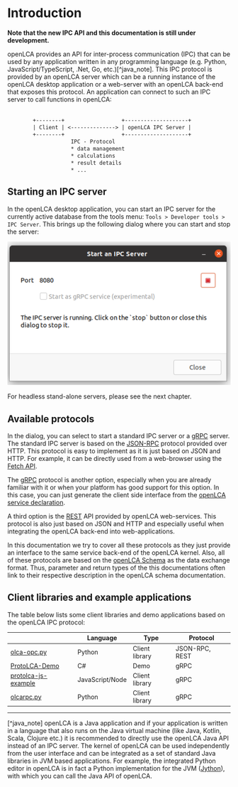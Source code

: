 # Introduction

__Note that the new IPC API and this documentation is still under development.__

openLCA provides an API for inter-process communication (IPC) that can be used by any application written in any programming language (e.g. Python, JavaScript/TypeScript, .Net, Go, etc.)[^java_note]. This IPC protocol is provided by an openLCA server which can be a running instance of the openLCA desktop application or a web-server with an openLCA back-end that exposes this protocol. An application can connect to such an IPC server to call functions in openLCA:

```

        +--------+                  +--------------------+
        | Client | <--------------> | openLCA IPC Server |
        +--------+                  +--------------------+
                    IPC - Protocol
                    * data management
                    * calculations
                    * result details
                    * ...
```


## Starting an IPC server

In the openLCA desktop application, you can start an IPC server for the
currently active database from the tools menu: `Tools > Developer tools > IPC Server`. This
brings up the following dialog where you can start and stop the server:

![Starting an IPC server in openLCA](./images/start-ipc-server.png)

For headless stand-alone servers, please see the next chapter.


## Available protocols

In the dialog, you can select to start a standard IPC server or a [gRPC](https://grpc.io/) server. The standard IPC server is based on the [JSON-RPC](https://www.jsonrpc.org/) protocol provided over HTTP. This protocol is easy to implement as it is just based on JSON and HTTP. For example, it can be directly used from a web-browser using the [Fetch API](https://developer.mozilla.org/en-US/docs/Web/API/Fetch_API).

The [gRPC](https://grpc.io/) protocol is another option, especially when you are already familiar with it or when your platform has good support for this option. In this case, you can just generate the client side interface from the [openLCA service declaration](https://github.com/GreenDelta/olca-proto).

A third option is the [REST](https://en.wikipedia.org/wiki/Representational_state_transfer) API provided by openLCA web-services. This protocol is also just based on JSON and HTTP and especially useful when integrating the openLCA back-end into web-applications.

In this documentation we try to cover all these protocols as they just provide an interface to the same service back-end of the openLCA kernel. Also, all of these protocols are based on the [openLCA Schema](http://greendelta.github.io/olca-schema/) as the data exchange format. Thus, parameter and return types of the this documentations often link to their respective description in the openLCA schema documentation.


## Client libraries and example applications

The table below lists some client libraries and demo applications based on the openLCA IPC protocol:

|    | Language | Type | Protocol |
|----|------|----------|----------|
| [olca-opc.py](https://github.com/GreenDelta/olca-ipc.py) | Python | Client library | JSON-RPC, REST |
| [ProtoLCA-Demo](https://github.com/msrocka/ProtoLCA-Demo) | C# | Demo | gRPC |
| [protolca-js-example](https://github.com/msrocka/protolca-js-example) | JavaScript/Node | Client library | gRPC |
| [olcarpc.py](https://github.com/GreenDelta/olcarpc.py) | Python | Client library | gRPC |


----

[^java_note] openLCA is a Java application and if your application is written in a language that also runs on the Java virtual machine (like Java, Kotlin, Scala, Clojure etc.) it is recommended to directly use the openLCA Java API instead of an IPC server. The kernel of openLCA can be used independently from the user interface and can be integrated as a set of standard Java libraries in JVM based applications. For example, the integrated Python editor in openLCA is in fact a Python implementation for the JVM ([Jython](https://www.jython.org/)), with which you can call the Java API of openLCA.
